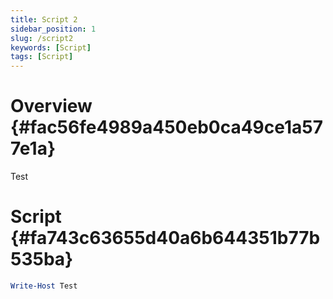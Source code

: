 ```yaml
---
title: Script 2
sidebar_position: 1
slug: /script2
keywords: [Script]
tags: [Script]
---
```




# Overview {#fac56fe4989a450eb0ca49ce1a577e1a}


Test


# Script {#fa743c63655d40a6b644351b77b535ba}


```powershell
Write-Host Test
```

